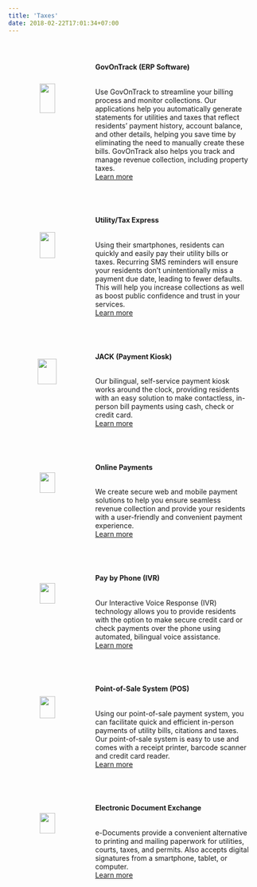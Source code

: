 ```yaml
---
title: 'Taxes'
date: 2018-02-22T17:01:34+07:00
---
```


<style>
.smallimg {
    display: block; 
    margin-left: auto; 
    margin-right: auto; 
    margin-top: auto; 
    margin-bottom: auto;
}

.row {
  display: flex;
  flex-direction: row;
  flex-wrap: wrap;
  width: 100%;
  margin: 20px;
}

.coltext {
  display: flex;
  flex-direction: column;
  flex-basis: 100%;
  flex: 2;
  padding-right: 40px;
}

.colimg {
  display: flex;
  flex-direction: column;
  flex-basis: 100%;
  flex: 1;
}
</style>

<div class='row'> <!-- Gov On Track -->
    <div class='colimg'>
        <img src='/images/products/got.webp' width="45%" loading="lazy" class='smallimg'>
    </div>
    <div class='coltext'>
        <br>
        <h4>GovOnTrack (ERP Software)</h4>
        <p>
            Use GovOnTrack to streamline your billing process and monitor collections. Our applications help you automatically generate statements for utilities and taxes that reflect residents’ payment history, account balance, and other details, helping you save time by eliminating the need to manually create these bills. GovOnTrack also helps you track and manage revenue collection, including property taxes.
            <br>
            <a href="/contact/">Learn more</a>
        </p>
    </div>
</div>
<div class='row'> <!-- Tax Express -->
    <div class='colimg'>
        <img src='/images/products/utilityexpress.webp' width="45%" loading="lazy" class='smallimg'>
    </div>
    <div class='coltext'>
        <br>
        <h4>Utility/Tax Express</h4>
        <p>
            Using their smartphones, residents can quickly and easily pay their utility bills or taxes. Recurring SMS reminders will ensure your residents don’t unintentionally miss a payment due date, leading to fewer defaults. This will help you increase collections as well as boost public confidence and trust in your services.
            <br>
            <a href="/contact/">Learn more</a>
        </p>
    </div>
</div>
<div class='row'> <!-- JACK -->
    <div class='colimg'>
        <img src='/images/products/paymentkiosk.webp' width="50%" loading="lazy" class='smallimg'>
    </div>
    <div class='coltext'>
        <br>
        <h4>JACK (Payment Kiosk)</h4>
        <p>
            Our bilingual, self-service payment kiosk works around the clock, providing residents with an easy solution to make contactless, in-person bill payments using cash, check or credit card.
            <br>
            <a href="/contact/">Learn more</a>
        </p>
    </div>
</div>
<div class='row'> <!-- Online Payments -->
    <div class='colimg'>
        <img src='/images/products/onlinepayment.webp' width="45%" loading="lazy" class='smallimg'>
    </div>
    <div class='coltext'>
        <br>
        <h4>Online Payments</h4>
        <p>
            We create secure web and mobile payment solutions to help you ensure seamless revenue collection and provide your residents with a user-friendly and convenient payment experience.
            <br>
            <a href="/contact/">Learn more</a>
        </p>
    </div>
</div>
<div class='row'> <!-- IVR -->
    <div class='colimg'>
        <img src='/images/products/ivr.webp' width="45%" loading="lazy" class='smallimg'>
    </div>
    <div class='coltext'>
        <br>
        <h4>Pay by Phone (IVR)</h4>
        <p>
            Our Interactive Voice Response (IVR) technology allows you to provide residents with the option to make secure credit card or check payments over the phone using automated, bilingual voice assistance.
            <br>
            <a href="/contact/">Learn more</a>
        </p>
    </div>
</div>
<div class='row'> <!-- Point of Sale -->
    <div class='colimg'>
        <img src='/images/products/pos.webp' width="45%" loading="lazy" class='smallimg'>
    </div>
    <div class='coltext'>
        <br>
        <h4>Point-of-Sale System (POS)</h4>
        <p>
            Using our point-of-sale payment system, you can facilitate quick and efficient in-person payments of utility bills, citations and taxes. Our point-of-sale system is easy to use and comes with a receipt printer, barcode scanner and credit card reader.
            <br>
            <a href="/contact/">Learn more</a>
        </p>
    </div>
</div>
<div class='row'> <!-- Electronic Forms -->
    <div class='colimg'>
        <img src='/images/products/dice.webp' width="45%" loading="lazy" class='smallimg'>
    </div>
    <div class='coltext'>
        <br>
        <h4>Electronic Document Exchange</h4>
        <p>
            e-Documents provide a convenient alternative to printing and mailing paperwork for utilities, courts, taxes, and permits. Also accepts digital signatures from a smartphone, tablet, or computer.
            <br>
            <a href="/contact/">Learn more</a>
        </p>
    </div>
</div>